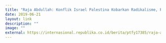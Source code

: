 ```yaml
---
title: "Raja Abdullah: Konflik Israel Palestina Kobarkan Radikalisme, Republika"
date: 2019-06-21
layout: link
description: ""
image: ""
external: https://internasional.republika.co.id/berita/ptfy17385/raja-abdullah-konflik-israelpalestina-kobarkan-radikalisme
---
```

